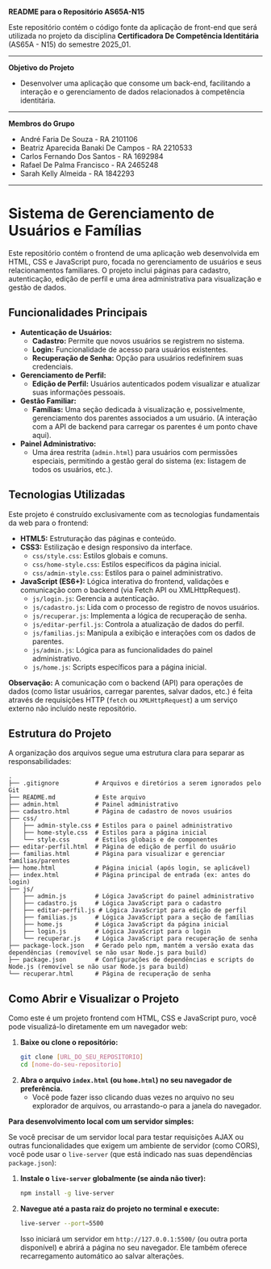 **README para o Repositório AS65A-N15**

Este repositório contém o código fonte da aplicação de front-end que será utilizada no projeto da disciplina **Certificadora De Competência Identitária** (AS65A - N15) do semestre 2025_01.

---

**Objetivo do Projeto**

- Desenvolver uma aplicação que consome um back-end, facilitando a interação e o gerenciamento de dados relacionados à competência identitária.

---

**Membros do Grupo**

- André Faria De Souza - RA 2101106
- Beatriz Aparecida Banaki De Campos - RA 2210533
- Carlos Fernando Dos Santos - RA 1692984
- Rafael De Palma Francisco - RA 2465248
- Sarah Kelly Almeida - RA 1842293

---

# Sistema de Gerenciamento de Usuários e Famílias

Este repositório contém o frontend de uma aplicação web desenvolvida em HTML, CSS e JavaScript puro, focada no gerenciamento de usuários e seus relacionamentos familiares. O projeto inclui páginas para cadastro, autenticação, edição de perfil e uma área administrativa para visualização e gestão de dados.

## Funcionalidades Principais

* **Autenticação de Usuários:**
    * **Cadastro:** Permite que novos usuários se registrem no sistema.
    * **Login:** Funcionalidade de acesso para usuários existentes.
    * **Recuperação de Senha:** Opção para usuários redefinirem suas credenciais.
* **Gerenciamento de Perfil:**
    * **Edição de Perfil:** Usuários autenticados podem visualizar e atualizar suas informações pessoais.
* **Gestão Familiar:**
    * **Famílias:** Uma seção dedicada à visualização e, possivelmente, gerenciamento dos parentes associados a um usuário. (A interação com a API de backend para carregar os parentes é um ponto chave aqui).
* **Painel Administrativo:**
    * Uma área restrita (`admin.html`) para usuários com permissões especiais, permitindo a gestão geral do sistema (ex: listagem de todos os usuários, etc.).

## Tecnologias Utilizadas

Este projeto é construído exclusivamente com as tecnologias fundamentais da web para o frontend:

* **HTML5:** Estruturação das páginas e conteúdo.
* **CSS3:** Estilização e design responsivo da interface.
    * `css/style.css`: Estilos globais e comuns.
    * `css/home-style.css`: Estilos específicos da página inicial.
    * `css/admin-style.css`: Estilos para o painel administrativo.
* **JavaScript (ES6+):** Lógica interativa do frontend, validações e comunicação com o backend (via Fetch API ou XMLHttpRequest).
    * `js/login.js`: Gerencia a autenticação.
    * `js/cadastro.js`: Lida com o processo de registro de novos usuários.
    * `js/recuperar.js`: Implementa a lógica de recuperação de senha.
    * `js/editar-perfil.js`: Controla a atualização de dados do perfil.
    * `js/familias.js`: Manipula a exibição e interações com os dados de parentes.
    * `js/admin.js`: Lógica para as funcionalidades do painel administrativo.
    * `js/home.js`: Scripts específicos para a página inicial.

**Observação:** A comunicação com o backend (API) para operações de dados (como listar usuários, carregar parentes, salvar dados, etc.) é feita através de requisições HTTP (`fetch` ou `XMLHttpRequest`) a um serviço externo não incluído neste repositório.

## Estrutura do Projeto

A organização dos arquivos segue uma estrutura clara para separar as responsabilidades:

```
.
├── .gitignore          # Arquivos e diretórios a serem ignorados pelo Git
├── README.md           # Este arquivo
├── admin.html          # Painel administrativo
├── cadastro.html       # Página de cadastro de novos usuários
├── css/
│   ├── admin-style.css # Estilos para o painel administrativo
│   ├── home-style.css  # Estilos para a página inicial
│   └── style.css       # Estilos globais e de componentes
├── editar-perfil.html  # Página de edição de perfil do usuário
├── familias.html       # Página para visualizar e gerenciar famílias/parentes
├── home.html           # Página inicial (após login, se aplicável)
├── index.html          # Página principal de entrada (ex: antes do login)
├── js/
│   ├── admin.js        # Lógica JavaScript do painel administrativo
│   ├── cadastro.js     # Lógica JavaScript para o cadastro
│   ├── editar-perfil.js # Lógica JavaScript para edição de perfil
│   ├── familias.js     # Lógica JavaScript para a seção de famílias
│   ├── home.js         # Lógica JavaScript da página inicial
│   ├── login.js        # Lógica JavaScript para o login
│   └── recuperar.js    # Lógica JavaScript para recuperação de senha
├── package-lock.json   # Gerado pelo npm, mantém a versão exata das dependências (removível se não usar Node.js para build)
├── package.json        # Configurações de dependências e scripts do Node.js (removível se não usar Node.js para build)
└── recuperar.html      # Página de recuperação de senha
```

## Como Abrir e Visualizar o Projeto

Como este é um projeto frontend com HTML, CSS e JavaScript puro, você pode visualizá-lo diretamente em um navegador web:

1.  **Baixe ou clone o repositório:**
    ```bash
    git clone [URL_DO_SEU_REPOSITORIO]
    cd [nome-do-seu-repositorio]
    ```
2.  **Abra o arquivo `index.html` (ou `home.html`) no seu navegador de preferência.**
    * Você pode fazer isso clicando duas vezes no arquivo no seu explorador de arquivos, ou arrastando-o para a janela do navegador.

**Para desenvolvimento local com um servidor simples:**

Se você precisar de um servidor local para testar requisições AJAX ou outras funcionalidades que exigem um ambiente de servidor (como CORS), você pode usar o `live-server` (que está indicado nas suas dependências `package.json`):

1.  **Instale o `live-server` globalmente (se ainda não tiver):**
    ```bash
    npm install -g live-server
    ```
2.  **Navegue até a pasta raiz do projeto no terminal e execute:**
    ```bash
    live-server --port=5500
    ```
    Isso iniciará um servidor em `http://127.0.0.1:5500/` (ou outra porta disponível) e abrirá a página no seu navegador. Ele também oferece recarregamento automático ao salvar alterações.

```

